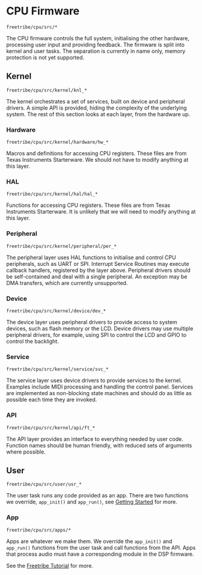 # CPU Firmware

`freetribe/cpu/src/*`

The CPU firmware controls the full system, initialising the other hardware,
processing user input and providing feedback.
The firmware is split into kernel and user tasks.
The separation is currently in name only, memory protection is not yet supported.

## Kernel

`freetribe/cpu/src/kernel/knl_*`

The kernel orchestrates a set of services, built on device and peripheral drivers.
A simple API is provided, hiding the complexity of the underlying system.
The rest of this section looks at each layer, from the hardware up.

### Hardware

`freetribe/cpu/src/kernel/hardware/hw_*`

Macros and definitions for accessing CPU registers.
These files are from Texas Instruments Starterware.
We should not have to modify anything at this layer.

### HAL

`freetribe/cpu/src/kernel/hal/hal_*`

Functions for accessing CPU registers.
These files are from Texas Instruments Starterware.
It is unlikely that we will need to modify anything at this layer.

### Peripheral

`freetribe/cpu/src/kernel/peripheral/per_*`

The peripheral layer uses HAL functions to initialise and control CPU peripherals,
such as UART or SPI. Interrupt Service Routines may execute callback handlers,
registered by the layer above. Peripheral drivers should be self-contained and
deal with a single peripheral. An exception may be DMA transfers,
which are currently unsupported.

### Device

`freetribe/cpu/src/kernel/device/dev_*`

The device layer uses peripheral drivers to provide access to system devices,
such as flash memory or the LCD.
Device drivers may use multiple peripheral drivers, for example,
using SPI to control the LCD and GPIO to control the backlight.

### Service

`freetribe/cpu/src/kernel/service/svc_*`

The service layer uses device drivers to provide services to the kernel.
Examples include MIDI processing and handling the control panel.
Services are implemented as non-blocking state machines and should
do as little as possible each time they are invoked.

### API

`freetribe/cpu/src/kernel/api/ft_*`

The API layer provides an interface to everything needed by user code.
Function names should be human friendly, with reduced sets of arguments where possible.

## User

`freetribe/cpu/src/user/usr_*`

The user task runs any code provided as an app.
There are two functions we override, `app_init()` and `app_run()`,
see [Getting Started](getting-started.md) for more.

### App

`freetribe/cpu/src/apps/*`

Apps are whatever we make them. We override the `app_init()` and `app_run()` functions
from the user task and call functions from the API.
Apps that process audio must have a corresponding module in the DSP firmware.

See the [Freetribe Tutorial](tutorial.md) for more.
